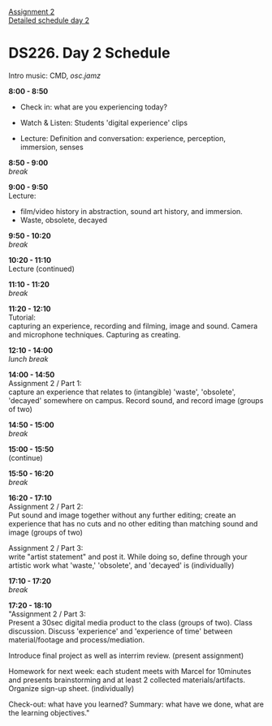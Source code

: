[Assignment 2](assignment2.md)  
[Detailed schedule day 2](ds226-schedule-2.pdf)

# DS226. Day 2 Schedule

Intro music: CMD, _osc.jamz_

**8:00 - 8:50**  
- Check in: what are you experiencing today?

- Watch & Listen: Students 'digital experience' clips

- Lecture: Definition and conversation: experience, perception, immersion, senses  

**8:50 - 9:00**  
_break_  
  
**9:00 - 9:50**  
Lecture:  
- film/video history in abstraction, sound art history, and immersion.
- Waste, obsolete, decayed  
  
**9:50 - 10:20**  
_break_  
  
**10:20 - 11:10**  
Lecture (continued)  
  
**11:10 - 11:20**  
_break_  
  
**11:20 - 12:10**  
Tutorial:  
capturing an experience, recording and filming, image and sound. Camera and microphone techniques. Capturing as creating.
  
**12:10 - 14:00**  
_lunch break_  
  
**14:00 - 14:50**  
Assignment 2 / Part 1:  
capture an experience that relates to (intangible) 'waste', 'obsolete', 'decayed' somewhere on campus. Record sound, and record image (groups of two)  
  
**14:50 - 15:00**  
_break_  
  
**15:00 - 15:50**  
(continue)  
  
**15:50 - 16:20**  
_break_  
  
**16:20 - 17:10**  
Assignment 2 / Part 2:  
Put sound and image together without any further editing; create an experience that has no cuts and no other editing than matching sound and image (groups of two)  
  
Assignment 2 / Part 3:  
write "artist statement" and post it. While doing so, define through your artistic work what 'waste,' 'obsolete', and 'decayed' is (individually)
   
**17:10 - 17:20**  
_break_  
  
**17:20 - 18:10**  
"Assignment 2 / Part 3:  
Present a 30sec digital media product to the class (groups of two). Class discussion. Discuss 'experience' and 'experience of time' between material/footage and process/mediation.  
  
Introduce final project as well as interrim review. (present assignment)  
  
Homework for next week: each student meets with Marcel for 10minutes and presents brainstorming and at least 2 collected materials/artifacts. Organize sign-up sheet. (individually)  
  
Check-out: what have you learned? Summary: what have we done, what are the learning objectives."
